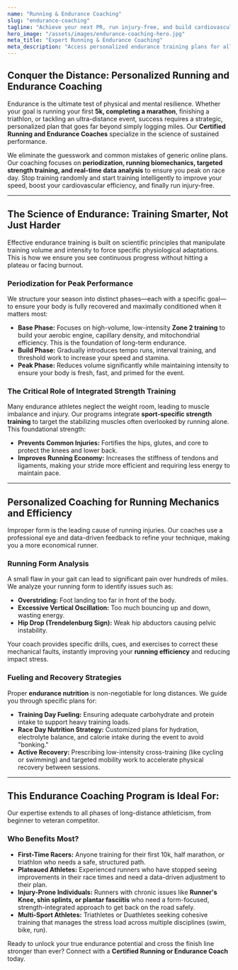 ```yaml
---
name: "Running & Endurance Coaching"
slug: "endurance-coaching"
tagline: "Achieve your next PR, run injury-free, and build cardiovascular endurance with a certified coach."
hero_image: "/assets/images/endurance-coaching-hero.jpg"
meta_title: "Expert Running & Endurance Coaching"
meta_description: "Access personalized endurance training plans for all levels. Our certified coaches provide structured periodization, running form analysis, and strength integration to maximize performance and prevent running injuries."
---
```

## Conquer the Distance: Personalized Running and Endurance Coaching

Endurance is the ultimate test of physical and mental resilience. Whether your goal is running your first **5k, completing a marathon**, finishing a triathlon, or tackling an ultra-distance event, success requires a strategic, personalized plan that goes far beyond simply logging miles. Our **Certified Running and Endurance Coaches** specialize in the science of sustained performance.

We eliminate the guesswork and common mistakes of generic online plans. Our coaching focuses on **periodization, running biomechanics, targeted strength training, and real-time data analysis** to ensure you peak on race day. Stop training randomly and start training intelligently to improve your speed, boost your cardiovascular efficiency, and finally run injury-free.

---

## The Science of Endurance: Training Smarter, Not Just Harder

Effective endurance training is built on scientific principles that manipulate training volume and intensity to force specific physiological adaptations. This is how we ensure you see continuous progress without hitting a plateau or facing burnout.

### Periodization for Peak Performance
We structure your season into distinct phases—each with a specific goal—to ensure your body is fully recovered and maximally conditioned when it matters most:

* **Base Phase:** Focuses on high-volume, low-intensity **Zone 2 training** to build your aerobic engine, capillary density, and mitochondrial efficiency. This is the foundation of long-term endurance.
* **Build Phase:** Gradually introduces tempo runs, interval training, and threshold work to increase your speed and stamina.
* **Peak Phase:** Reduces volume significantly while maintaining intensity to ensure your body is fresh, fast, and primed for the event.

### The Critical Role of Integrated Strength Training
Many endurance athletes neglect the weight room, leading to muscle imbalance and injury. Our programs integrate **sport-specific strength training** to target the stabilizing muscles often overlooked by running alone. This foundational strength:
* **Prevents Common Injuries:** Fortifies the hips, glutes, and core to protect the knees and lower back.
* **Improves Running Economy:** Increases the stiffness of tendons and ligaments, making your stride more efficient and requiring less energy to maintain pace.

---

## Personalized Coaching for Running Mechanics and Efficiency

Improper form is the leading cause of running injuries. Our coaches use a professional eye and data-driven feedback to refine your technique, making you a more economical runner.

### Running Form Analysis
A small flaw in your gait can lead to significant pain over hundreds of miles. We analyze your running form to identify issues such as:
* **Overstriding:** Foot landing too far in front of the body.
* **Excessive Vertical Oscillation:** Too much bouncing up and down, wasting energy.
* **Hip Drop (Trendelenburg Sign):** Weak hip abductors causing pelvic instability.

Your coach provides specific drills, cues, and exercises to correct these mechanical faults, instantly improving your **running efficiency** and reducing impact stress.

### Fueling and Recovery Strategies
Proper **endurance nutrition** is non-negotiable for long distances. We guide you through specific plans for:
* **Training Day Fueling:** Ensuring adequate carbohydrate and protein intake to support heavy training loads.
* **Race Day Nutrition Strategy:** Customized plans for hydration, electrolyte balance, and calorie intake during the event to avoid "bonking."
* **Active Recovery:** Prescribing low-intensity cross-training (like cycling or swimming) and targeted mobility work to accelerate physical recovery between sessions.

---

## This Endurance Coaching Program is Ideal For:

Our expertise extends to all phases of long-distance athleticism, from beginner to veteran competitor.

### Who Benefits Most?
* **First-Time Racers:** Anyone training for their first 10k, half marathon, or triathlon who needs a safe, structured path.
* **Plateaued Athletes:** Experienced runners who have stopped seeing improvements in their race times and need a data-driven adjustment to their plan.
* **Injury-Prone Individuals:** Runners with chronic issues like **Runner's Knee, shin splints, or plantar fasciitis** who need a form-focused, strength-integrated approach to get back on the road safely.
* **Multi-Sport Athletes:** Triathletes or Duathletes seeking cohesive training that manages the stress load across multiple disciplines (swim, bike, run).

Ready to unlock your true endurance potential and cross the finish line stronger than ever? Connect with a **Certified Running or Endurance Coach** today.